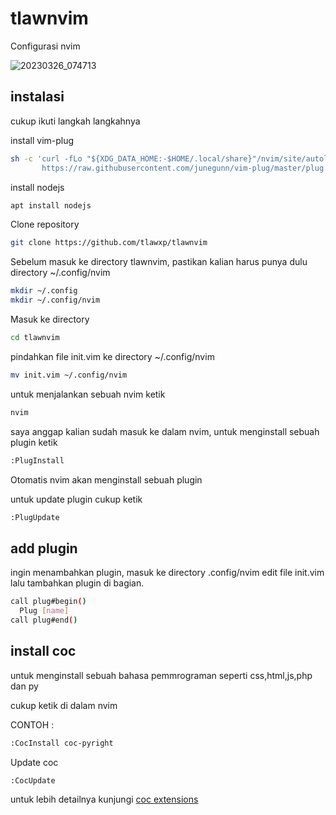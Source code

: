 # tlawnvim

Configurasi nvim

![20230326_074713](https://user-images.githubusercontent.com/101454769/227749296-995edd92-dcfd-4b2b-8db2-60d2304a9181.gif)

## instalasi

cukup ikuti langkah langkahnya

install vim-plug
```bash
sh -c 'curl -fLo "${XDG_DATA_HOME:-$HOME/.local/share}"/nvim/site/autoload/plug.vim --create-dirs \
       https://raw.githubusercontent.com/junegunn/vim-plug/master/plug.vim'

```
install nodejs
```bash
apt install nodejs
```
Clone repository
```bash
git clone https://github.com/tlawxp/tlawnvim
```
Sebelum masuk ke directory tlawnvim, pastikan kalian harus punya dulu directory ~/.config/nvim
```bash
mkdir ~/.config
mkdir ~/.config/nvim
```
Masuk ke directory
```bash
cd tlawnvim
```
pindahkan file init.vim ke directory ~/.config/nvim
```bash
mv init.vim ~/.config/nvim
```
untuk menjalankan sebuah nvim ketik
```bash
nvim
```
saya anggap kalian sudah masuk ke dalam nvim, untuk menginstall sebuah plugin ketik
```bash
:PlugInstall
```
Otomatis nvim akan menginstall sebuah plugin

untuk update plugin cukup ketik
```bash
:PlugUpdate
```


## add plugin

ingin menambahkan plugin, masuk ke directory .config/nvim edit file init.vim lalu tambahkan plugin di bagian.
```bash
call plug#begin()
  Plug [name]
call plug#end()
```

## install coc

untuk menginstall sebuah bahasa pemmrograman seperti css,html,js,php dan py

cukup ketik di dalam nvim

CONTOH : 
```bash
:CocInstall coc-pyright
```
Update coc
```bash
:CocUpdate
```
untuk lebih detailnya kunjungi <a href="https://github.com/neoclide/coc.nvim/wiki/Using-coc-extensions">coc extensions</a>
